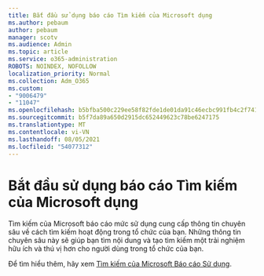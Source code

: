 ```yaml
---
title: Bắt đầu sử dụng báo cáo Tìm kiếm của Microsoft dụng
ms.author: pebaum
author: pebaum
manager: scotv
ms.audience: Admin
ms.topic: article
ms.service: o365-administration
ROBOTS: NOINDEX, NOFOLLOW
localization_priority: Normal
ms.collection: Adm_O365
ms.custom:
- "9006479"
- "11047"
ms.openlocfilehash: b5bfba500c229ee58f82fde1de01da91c46ecbc991fb4c2f7418b0dc3bf141e5
ms.sourcegitcommit: b5f7da89a650d2915dc652449623c78be6247175
ms.translationtype: MT
ms.contentlocale: vi-VN
ms.lasthandoff: 08/05/2021
ms.locfileid: "54077312"
---
```

# <a name="get-started-with-using-microsoft-search-usage-reports"></a>Bắt đầu sử dụng báo cáo Tìm kiếm của Microsoft dụng

Tìm kiếm của Microsoft báo cáo mức sử dụng cung cấp thông tin chuyên sâu về cách tìm kiếm hoạt động trong tổ chức của bạn. Những thông tin chuyên sâu này sẽ giúp bạn tìm nội dung và tạo tìm kiếm một trải nghiệm hữu ích và thú vị hơn cho người dùng trong tổ chức của bạn.

Để tìm hiểu thêm, hãy xem [Tìm kiếm của Microsoft Báo cáo Sử dụng](https://go.microsoft.com/fwlink/?linkid=2152048).
